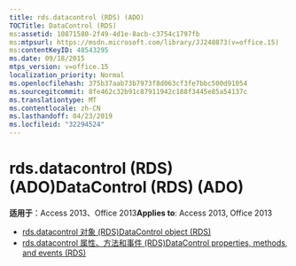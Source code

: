 ```yaml
---
title: rds.datacontrol (RDS) (ADO)
TOCTitle: DataControl (RDS)
ms:assetid: 10871580-2f49-4d1e-8acb-c3754c1797fb
ms:mtpsurl: https://msdn.microsoft.com/library/JJ248873(v=office.15)
ms:contentKeyID: 48543295
ms.date: 09/18/2015
mtps_version: v=office.15
localization_priority: Normal
ms.openlocfilehash: 375b37aab73b7973f8d063cf3fe7bbc500d91054
ms.sourcegitcommit: 8fe462c32b91c87911942c188f3445e85a54137c
ms.translationtype: MT
ms.contentlocale: zh-CN
ms.lasthandoff: 04/23/2019
ms.locfileid: "32294524"
---
```

# <a name="datacontrol-rds-ado"></a><span data-ttu-id="b119b-102">rds.datacontrol (RDS) (ADO)</span><span class="sxs-lookup"><span data-stu-id="b119b-102">DataControl (RDS) (ADO)</span></span>

<span data-ttu-id="b119b-103">**适用于**：Access 2013、Office 2013</span><span class="sxs-lookup"><span data-stu-id="b119b-103">**Applies to**: Access 2013, Office 2013</span></span>

- [<span data-ttu-id="b119b-104">rds.datacontrol 对象 (RDS)</span><span class="sxs-lookup"><span data-stu-id="b119b-104">DataControl object (RDS)</span></span>](datacontrol-object-rds.md)
- [<span data-ttu-id="b119b-105">rds.datacontrol 属性、方法和事件 (RDS)</span><span class="sxs-lookup"><span data-stu-id="b119b-105">DataControl properties, methods, and events (RDS)</span></span>](datacontrol-properties-methods-and-events-rds.md)

